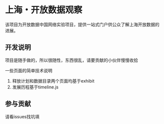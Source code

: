 上海・开放数据观察
============

该项目为开放数据中国网络实验项目，提供一站式门户供公众了解上海开放数据的进展。

## 开发说明
项目是随手做的，所以很随性，东西很乱，请要贡献的小伙伴慢慢收拾

一些页面的简单技术说明

1. 释放计划和数据目录两个页面均基于exhibit
2. 发展历程基于timeline.js

## 参与贡献
请看issues找坑填
 